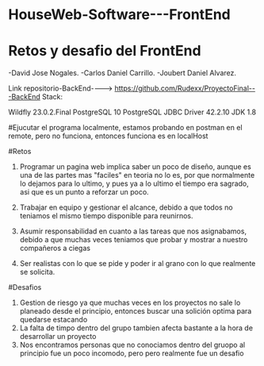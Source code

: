 # HouseWeb-Software---FrontEnd

# Retos y desafio del FrontEnd
-David Jose Nogales.
-Carlos Daniel Carrillo.
-Joubert Daniel Alvarez.


Link repositorio-BackEnd----> https://github.com/Rudexx/ProyectoFinal---BackEnd
Stack:

Wildfly 23.0.2.Final
PostgreSQL 10
PostgreSQL JDBC Driver 42.2.10
JDK 1.8  

#Ejucutar el programa localmente, estamos probando en postman en el remote, pero no funciona, entonces funciona es en localHost 

#Retos
1) Programar un pagina web implica saber un poco de diseño, aunque es una de las partes mas "faciles" en teoria no lo es,
   por que normalmente lo dejamos para lo ultimo,
   y pues ya a lo ultimo el tiempo era sagrado, asi que es un punto a reforzar un poco.
   
2) Trabajar en equipo y gestionar el alcance, debido a que todos no teniamos el mismo tiempo disponible para reunirnos.

3) Asumir responsabilidad en cuanto a las tareas que nos asignabamos, debido a que muchas veces teniamos que probar y mostrar a nuestro compañeros a ciegas

4) Ser realistas con lo que se pide y poder ir al grano con lo que realmente se solicita.



#Desafios
1) Gestion de riesgo ya que muchas veces en los proyectos no sale lo planeado desde el principio, entonces buscar una solición optima para quedarse estacando 
2) La falta de timpo dentro del grupo tambien afecta bastante a la hora de desarrollar un proyecto 
3) Nos encontramos personas que no conociamos dentro del gruopo al principio fue un poco incomodo, pero pero realmente fue un desafio

